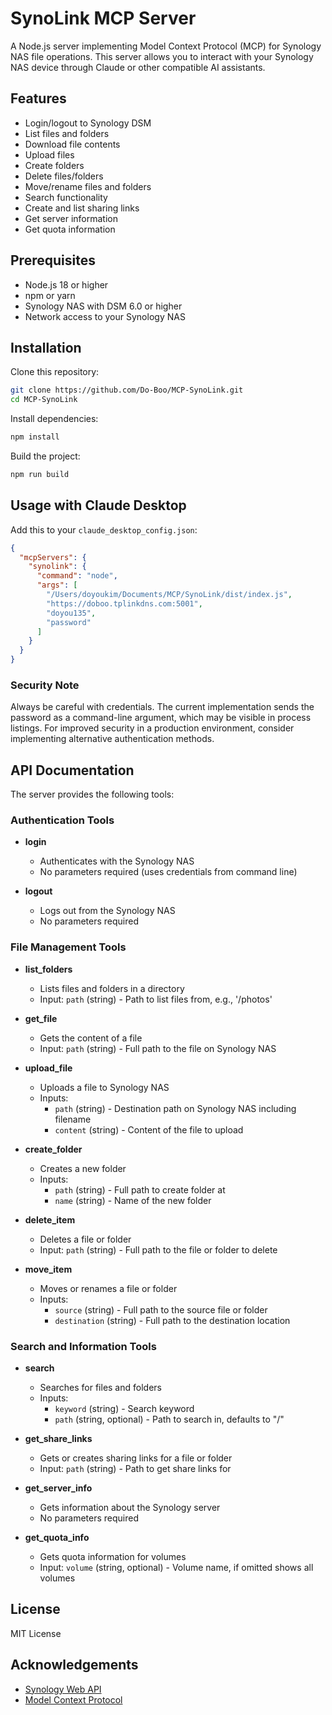 # SynoLink MCP Server

A Node.js server implementing Model Context Protocol (MCP) for Synology NAS file operations. This server allows you to interact with your Synology NAS device through Claude or other compatible AI assistants.

## Features

- Login/logout to Synology DSM
- List files and folders
- Download file contents
- Upload files
- Create folders
- Delete files/folders
- Move/rename files and folders
- Search functionality
- Create and list sharing links
- Get server information
- Get quota information

## Prerequisites

- Node.js 18 or higher
- npm or yarn
- Synology NAS with DSM 6.0 or higher
- Network access to your Synology NAS

## Installation

Clone this repository:

```bash
git clone https://github.com/Do-Boo/MCP-SynoLink.git
cd MCP-SynoLink
```

Install dependencies:

```bash
npm install
```

Build the project:

```bash
npm run build
```

## Usage with Claude Desktop

Add this to your `claude_desktop_config.json`:

```json
{
  "mcpServers": {
    "synolink": {
      "command": "node",
      "args": [
        "/Users/doyoukim/Documents/MCP/SynoLink/dist/index.js",
        "https://doboo.tplinkdns.com:5001",
        "doyou135",
        "password"
      ]
    }
  }
}
```

### Security Note

Always be careful with credentials. The current implementation sends the password as a command-line argument, which may be visible in process listings. For improved security in a production environment, consider implementing alternative authentication methods.

## API Documentation

The server provides the following tools:

### Authentication Tools

- **login**
  - Authenticates with the Synology NAS
  - No parameters required (uses credentials from command line)

- **logout**
  - Logs out from the Synology NAS
  - No parameters required

### File Management Tools

- **list_folders**
  - Lists files and folders in a directory
  - Input: `path` (string) - Path to list files from, e.g., '/photos'

- **get_file**
  - Gets the content of a file
  - Input: `path` (string) - Full path to the file on Synology NAS

- **upload_file**
  - Uploads a file to Synology NAS
  - Inputs:
    - `path` (string) - Destination path on Synology NAS including filename
    - `content` (string) - Content of the file to upload

- **create_folder**
  - Creates a new folder
  - Inputs:
    - `path` (string) - Full path to create folder at
    - `name` (string) - Name of the new folder

- **delete_item**
  - Deletes a file or folder
  - Input: `path` (string) - Full path to the file or folder to delete

- **move_item**
  - Moves or renames a file or folder
  - Inputs:
    - `source` (string) - Full path to the source file or folder
    - `destination` (string) - Full path to the destination location

### Search and Information Tools

- **search**
  - Searches for files and folders
  - Inputs:
    - `keyword` (string) - Search keyword
    - `path` (string, optional) - Path to search in, defaults to "/"

- **get_share_links**
  - Gets or creates sharing links for a file or folder
  - Input: `path` (string) - Path to get share links for

- **get_server_info**
  - Gets information about the Synology server
  - No parameters required

- **get_quota_info**
  - Gets quota information for volumes
  - Input: `volume` (string, optional) - Volume name, if omitted shows all volumes

## License

MIT License

## Acknowledgements

- [Synology Web API](https://global.download.synology.com/download/Document/Software/DeveloperGuide/Package/FileStation/All/enu/Synology_File_Station_API_Guide.pdf)
- [Model Context Protocol](https://modelcontextprotocol.io/)

